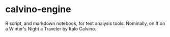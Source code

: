# calvino-engine
R script, and markdown notebook, for text analysis tools. Nominally, on If on a Winter's Night a Traveler by Italo Calvino. 
